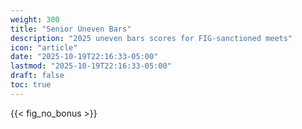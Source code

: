 ```yaml
---
weight: 300
title: "Senior Uneven Bars"
description: "2025 uneven bars scores for FIG-sanctioned meets"
icon: "article"
date: "2025-10-19T22:16:33-05:00"
lastmod: "2025-10-19T22:16:33-05:00"
draft: false
toc: true
---
```


{{< fig_no_bonus >}}